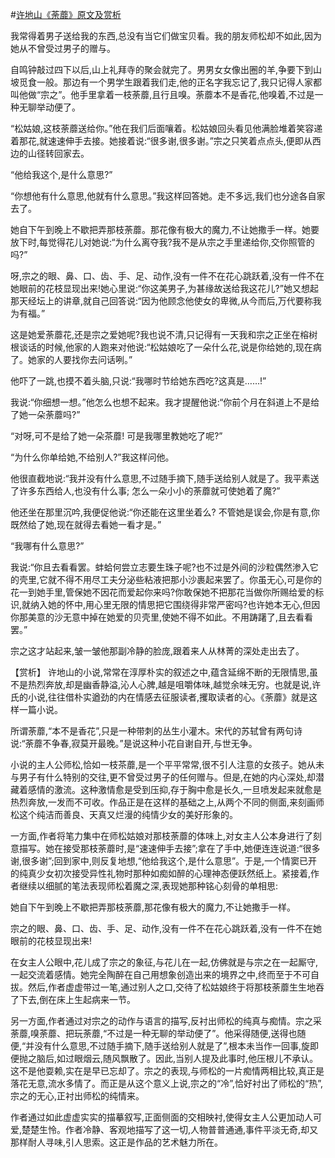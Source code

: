 #[许地山《荼蘼》原文及赏析](https://www.vrrw.net/wx/15118.html)

我常得着男子送给我的东西,总没有当它们做宝贝看。我的朋友师松却不如此,因为她从不曾受过男子的赠与。

自鸣钟敲过四下以后,山上礼拜寺的聚会就完了。男男女女像出圈的羊,争要下到山坡觅食一般。那边有一个男学生跟着我们走,他的正名字我忘记了,我只记得人家都叫他做“宗之”。他手里拿着一枝荼蘼,且行且嗅。荼蘼本不是香花,他嗅着,不过是一种无聊举动便了。

“松姑娘,这枝荼蘼送给你。”他在我们后面嚷着。松姑娘回头看见他满脸堆着笑容递着那花,就速速伸手去接。她接着说:“很多谢,很多谢。”宗之只笑着点点头,便即从西边的山径转回家去。

“他给我这个,是什么意思?”

“你想他有什么意思,他就有什么意思。”我这样回答她。走不多远,我们也分途各自家去了。

她自下午到晚上不歇把弄那枝荼蘼。那花像有极大的魔力,不让她撒手一样。她要放下时,每觉得花儿对她说:“为什么离夺我?我不是从宗之手里递给你,交你照管的吗?”

呀,宗之的眼、鼻、口、齿、手、足、动作,没有一件不在花心跳跃着,没有一件不在她眼前的花枝显现出来!她心里说:“你这美男子,为甚缘故送给我这花儿?”她又想起那天经坛上的讲章,就自己回答说:“因为他顾念他使女的卑微,从今而后,万代要称我为有福。”

这是她爱荼蘼花,还是宗之爱她呢?我也说不清,只记得有一天我和宗之正坐在榕树根谈话的时候,他家的人跑来对他说:“松姑娘吃了一朵什么花,说是你给她的,现在病了。她家的人要找你去问话咧。”

他吓了一跳,也摸不着头脑,只说:“我哪时节给她东西吃?这真是……!”

我说:“你细想一想。”他怎么也想不起来。我才提醒他说:“你前个月在斜道上不是给了她一朵荼蘼吗?”

“对呀,可不是给了她一朵茶蘼! 可是我哪里教她吃了呢?”

“为什么你单给她,不给别人?”我这样问他。

他很直截地说:“我并没有什么意思,不过随手摘下,随手送给别人就是了。我平素送了许多东西给人,也没有什么事; 怎么一朵小小的荼蘼就可使她着了魔?”

他还坐在那里沉吟,我便促他说:“你还能在这里坐着么? 不管她是误会,你是有意,你既然给了她,现在就得去看她一看才是。”

“我哪有什么意思?”

我说:“你且去看看罢。蚌蛤何尝立志要生珠子呢?也不过是外间的沙粒偶然渗入它的壳里,它就不得不用尽工夫分泌些粘液把那小沙裹起来罢了。你虽无心,可是你的花一到她手里,管保她不因花而爱起你来吗?你敢保她不把那花当做你所赐给爱的标识,就纳入她的怀中,用心里无限的情思把它围绕得非常严密吗?也许她本无心,但因你那美意的沙无意中掉在她爱的贝壳里,使她不得不如此。不用踌躇了,且去看看罢。”

宗之这才站起来,皱一皱他那副冷静的脸庞,跟着来人从林菁的深处走出去了。



【赏析】 许地山的小说,常常在淳厚朴实的叙述之中,蕴含延绵不断的无限情思,虽不是热烈奔放,却是幽香静溢,沁人心脾,越是咀嚼体味,越觉余味无穷。也就是说,许氏的小说,往往借朴实遒劲的内在情感去征服读者,攫取读者的心。《荼蘼》就是这样一篇小说。

所谓荼蘼,“本不是香花”,只是一种带刺的丛生小灌木。宋代的苏轼曾有两句诗说:“荼蘼不争春,寂莫开最晚。”是说这种小花自谢自开,与世无争。

小说的主人公师松,恰如一枝茶蘼,是一个平平常常,很不引人注意的女孩子。她从未与男子有什么特别的交往,更不曾受过男子的任何赠与。但是,在她的内心深处,却潜藏着感情的激流。这种激情愈是受到压抑,存于胸中愈是长久,一旦喷发起来就愈是热烈奔放,一发而不可收。作品正是在这样的基础之上,从两个不同的侧面,来刻画师松这个纯洁而善良、天真又烂漫的纯情少女的美好形象的。

一方面,作者将笔力集中在师松姑娘对那枝荼蘼的体味上,对女主人公本身进行了刻意描写。她在接受那枝荼蘼时,是“速速伸手去接”;拿在了手中,她便连连说道:“很多谢,很多谢”;回到家中,则反复地想,“他给我这个,是什么意思”。于是,一个情窦已开的纯真少女初次接受异性礼物时那种如痴如醉的心理神态便跃然纸上。紧接着,作者继续以细腻的笔法表现师松着魔之深,表现她那种铭心刻骨的单相思:

她自下午到晚上不歇把弄那枝荼蘼,那花像有极大的魔力,不让她撒手一样。

宗之的眼、鼻、口、齿、手、足、动作,没有一件不在花心跳跃着,没有一件不在她眼前的花枝显现出来!

在女主人公眼中,花儿成了宗之的象征,与花儿在一起,仿佛就是与宗之在一起厮守,一起交流着感情。她完全陶醉在自己用想象创造出来的境界之中,终而至于不可自拔。然后,作者虚虚带过一笔,通过别人之口,交待了松姑娘终于将那枝荼蘼生生地吞了下去,倒在床上生起病来一节。

另一方面,作者通过对宗之的动作与语言的描写,反衬出师松的纯真与痴情。宗之采荼蘼,嗅荼蘼、把玩荼蘼,“不过是一种无聊的举动便了”。他采得随便,送得也随便,“并没有什么意思,不过随手摘下,随手送给别人就是了”,根本未当作一回事,旋即便抛之脑后,如过眼烟云,随风飘散了。因此,当别人提及此事时,他压根儿不承认。这不是他耍赖,实在是早已忘却了。宗之的表现,与师松的一片痴情两相比较,真正是落花无意,流水多情了。而正是从这个意义上说,宗之的“冷”,恰好衬出了师松的“热”,宗之的无心,正衬出师松的纯情来。

作者通过如此虚虚实实的描摹叙写,正面侧面的交相映衬,使得女主人公更加动人可爱,楚楚生怜。作者冷静、客观地描写了这一切,人物普普通通,事件平淡无奇,却又那样耐人寻味,引人思索。这正是作品的艺术魅力所在。

